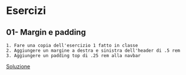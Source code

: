 Esercizi 
 =======

 
01- Margin e padding
 -----------
	1. Fare una copia dell'esercizio 1 fatto in classe 
	2. Aggiungere un margine a destra e sinistra dell'header di .5 rem
	3. Aggiungere un padding top di .25 rem alla navbar

 [Soluzione](https://github.com/SaraBonfitto/PWEB_23_24/blob/main/03_bootstrap/altri/01/index.html)
 
